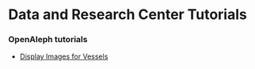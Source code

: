# Data and Research Center Tutorials

### OpenAleph tutorials
* [Display Images for Vessels](https://github.com/dataresearchcenter/tutorials/tree/main/Tutorial%3A%20Display%20Images%20for%20Vessels)
